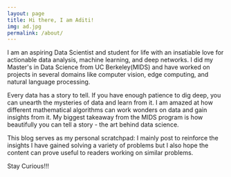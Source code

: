 ```yaml
---
layout: page
title: Hi there, I am Aditi!
img: ad.jpg
permalink: /about/
---
```




I am an aspiring Data Scientist and student for life with an insatiable love for actionable data analysis, machine learning, and deep networks. I did my Master's in Data Science from UC Berkeley(MIDS) and have worked on projects in several domains like computer vision, edge computing, and natural language processing.

Every data has a story to tell. If you have enough patience to dig deep, you can unearth the mysteries of data and learn from it. I am amazed at how different mathematical algorithms 
can work wonders on data and gain insights from it. My biggest takeaway from the MIDS program is how beautifully you can tell a story - the art behind data science.

This blog serves as my personal scratchpad: I mainly post to reinforce the insights I have gained solving a variety of problems but I also hope the content can prove useful to readers working on similar problems.  

Stay Curious!!!
